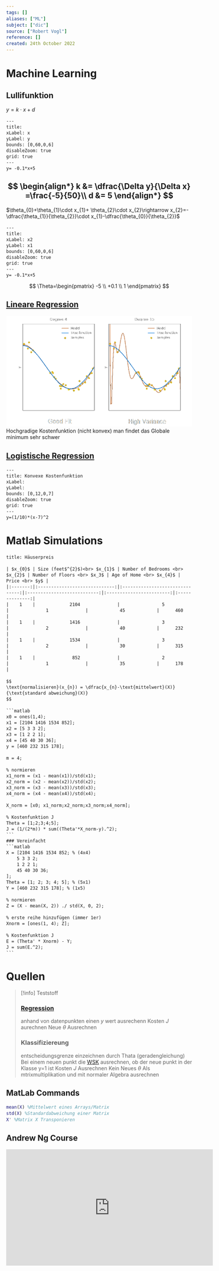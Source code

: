 ```yaml
---
tags: []
aliases: ["ML"]
subject: ["dic"]
source: ["Robert Vogl"]
reference: []
created: 24th October 2022
---
```


# Machine Learning
## Lullifunktion
$y=k\cdot x+d$
```functionplot
---
title: 
xLabel: x
yLabel: y
bounds: [0,60,0,6]
disableZoom: true
grid: true
---
y= -0.1*x+5
```
$$
\begin{align*}
k &= \dfrac{\Delta y}{\Delta x} =\frac{-5}{50}\\
d &= 5
\end{align*}
$$
--- 
$\theta_{0}+\theta_{1}\cdot x_{1}+ \theta_{2}\cdot x_{2}\rightarrow x_{2}=-\dfrac{\theta_{1}}{\theta_{2}}\cdot x_{1}-\dfrac{\theta_{0}}{\theta_{2}}$
```functionplot
---
title: 
xLabel: x2
yLabel: x1
bounds: [0,60,0,6]
disableZoom: true
grid: true
---
y= -0.1*x+5
```

$$
\Theta=\begin{pmatrix}
-5 \\ +0.1 \\ 1
\end{pmatrix}
$$

## [Lineare Regression](digitaltechnik/Machine%20Learning/Lineare%20Regression.md)

![Overfit](digitaltechnik/assets/Overfit.png)
Hochgradige Kostenfunktion (nicht konvex)
man findet das Globale minimum sehr schwer

## [Logistische Regression](digitaltechnik/Machine%20Learning/Logistische%20Regression.md)
```functionplot
---
title: Konvexe Kostenfunktion
xLabel: 
yLabel: 
bounds: [0,12,0,7]
disableZoom: true
grid: true
---
y=(1/10)*(x-7)^2
```

# Matlab Simulations
````ad-example
title: Häuserpreis

| $x_{0}$ | Size (feet$^{2}$)<br> $x_{1}$ | Number of Bedrooms <br> $x_{2}$ | Number of Floors <br> $x_3$ | Age of Home <br> $x_{4}$ | Price <br> $y$ |
|:-------:|:-----------------------------:|:-------------------------------:|:---------------------------:|:------------------------:|:--------------:|
|    1    |             2104              |                5                |              1              |            45            |      460       |
|    1    |             1416              |                3                |              2              |            40            |      232       |
|    1    |             1534              |                3                |              2              |            30            |      315       |
|    1    |              852              |                2                |              1              |            35            |      178       |

$$
\text{normalisieren}(x_{n}) = \dfrac{x_{n}-\text{mittelwert}(X)}{\text{standard abweichung}(X)}
$$

```matlab
x0 = ones(1,4);
x1 = [2104 1416 1534 852];
x2 = [5 3 3 2];
x3 = [1 2 2 1];
x4 = [45 40 30 36];
y = [460 232 315 178];

m = 4;

% normieren
x1_norm = (x1 - mean(x1))/std(x1);
x2_norm = (x2 - mean(x2))/std(x2);
x3_norm = (x3 - mean(x3))/std(x3);
x4_norm = (x4 - mean(x4))/std(x4);

X_norm = [x0; x1_norm;x2_norm;x3_norm;x4_norm];

% Kostenfunktion J
Theta = [1;2;3;4;5];
J = (1/(2*m)) * sum((Theta'*X_norm-y).^2);
```
### Vereinfacht
```matlab
X = [2104 1416 1534 852; % (4x4)
	5 3 3 2;
	1 2 2 1;
	45 40 30 36;
];
Theta = [1; 2; 3; 4; 5]; % (5x1)
Y = [460 232 315 178]; % (1x5)

% normieren
Z = (X - mean(X, 2)) ./ std(X, 0, 2);

% erste reihe hinzufügen (immer 1er)
Xnorm = [ones(1, 4); Z];

% Kostenfunktion J
E = (Theta' * Xnorm) - Y;
J = sum(E.^2);
```
````

# Quellen

>[!info] Teststoff
> ### [Regression](Regression)
>anhand von datenpunkten einen $y$ wert ausrechenn
>Kosten $J$ aurechnen
>Neue $\theta$ Ausrechnen
>### Klassifiziereung
>entscheidungsgrenze einzeichnen durch Thata (geradengleichung)
>Bei einem neuen punkt die [WSK](mathe/mathe%20(5)/Wahrscheinlichkeit.md) ausrechnen, ob der neue punkt in der Klasse y=1 ist
>Kosten $J$ Ausrechnen
>Kein Neues $\theta$
>Als mtrixmultiplikation und mit normaler Algebra ausrechnen

## MatLab Commands

```matlab
mean(X) %Mittelwert eines Arrays/Matrix
std(X) %Standardabweichung einer Matrix
X' %Matrix X Transponieren
```

## Andrew Ng Course
<iframe width="560" height="315" src="https://www.youtube.com/embed/videoseries?list=PLLssT5z_DsK-h9vYZkQkYNWcItqhlRJLN" title="YouTube video player" frameborder="0" allow="accelerometer; autoplay; clipboard-write; encrypted-media; gyroscope; picture-in-picture" allowfullscreen></iframe>
